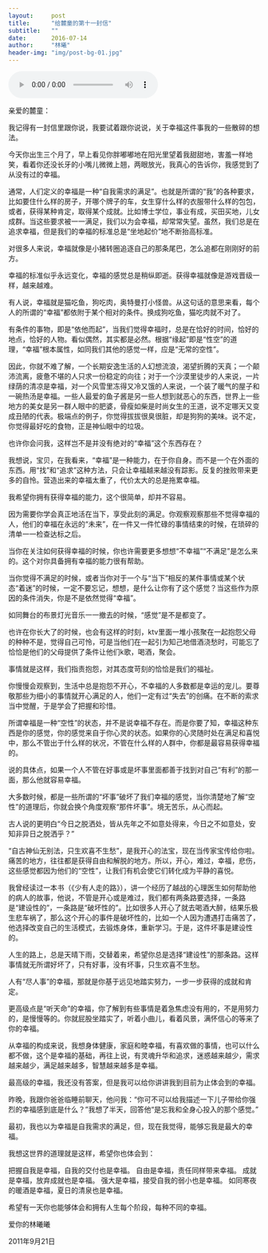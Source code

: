 ```yaml
---
layout:     post
title:      "给麓童的第十一封信"
subtitle:   ""
date:       2016-07-14
author:     "林曦"
header-img: "img/post-bg-01.jpg"
---
```


<audio controls>
  <source src="/mp3/y1.mp3" type="audio/mpeg">
  <embed height="50" width="100" src="horse.mp3">
</audio>

亲爱的麓童：
 
我记得有一封信里跟你说，我要试着跟你说说，关于幸福这件事我的一些散碎的想法。
 
今天你出生三个月了，早上看见你胖嘟嘟地在阳光里望着我甜甜地，害羞一样地笑，看着你还没长牙的小嘴儿微微上翘，两眼放光，我真心的告诉你，我感觉到了从没有过的幸福。
 
通常，人们定义的幸福是一种“自我需求的满足”。也就是所谓的“我”的各种要求，比如要住什么样的房子，开哪个牌子的车，女生穿什么样的衣服带什么样的包包，或者，获得某种肯定，取得某个成就。比如博士学位，事业有成，买田买地，儿女成群。当这些要求被一一满足，我们以为会幸福，却常常失望。虽然，我们总是在追求幸福，但是我们的幸福的标准总是“坐地起价”地不断抬高标准。
 
对很多人来说，幸福就像是小猪转圈追逐自己的那条尾巴，怎么追都在刚刚好的前方。
 
幸福的标准似乎永远变化，幸福的感觉总是稍纵即逝。获得幸福就像是游戏晋级一样，越来越难。
 
有人说，幸福就是猫吃鱼，狗吃肉，奥特曼打小怪兽。从这句话的意思来看，每个人的所谓的“幸福”都依附于某个相对的条件。换成狗吃鱼，猫吃肉就不对了。
 
有条件的事物，即是“依他而起”，当我们觉得幸福时，总是在恰好的时间，恰好的地点，恰好的人物。看似偶然，其实都是必然。根据“缘起”即是“性空”的道理，“幸福”根本属性，如同我们其他的感觉一样，应是“无常的空性”。
 
因此，你就不难了解，一个长期安逸生活的人幻想流浪，渴望折腾的天真；一个颠沛流离，疲惫不堪的人只求一份稳定的向往；对于一个沙漠里徒步的人来说，一片绿荫的清凉是幸福，对一个风雪里冻得又冷又饿的人来说，一个装了暖气的屋子和一碗热汤是幸福。一些人最爱的鱼子酱是另一些人想到就恶心的东西，世界上一些地方的美女是另一群人眼中的肥婆，骨瘦如柴是时尚女生的王道，说不定哪天又变成丑陋的代表。极端点的例子，你觉得拔拔很臭很脏，却是狗狗的美味。说不定，你觉得最好吃的食物，正是神仙眼中的垃圾。
 
也许你会问我，这样岂不是并没有绝对的“幸福”这个东西存在？
 
我想说，宝贝，在我看来，“幸福”是一种能力，在于你自身。而不是一个在外面的东西。用“找”和“追求”这种方法，只会让幸福越来越没有踪影。反复的挫败带来更多的自怜。营造出来的幸福太重了，代价太大的总是拖累幸福。
 
我希望你拥有获得幸福的能力，这个很简单，却并不容易。
 
因为需要你学会真正地活在当下，享受此刻的满足。你观察观察那些不觉得幸福的人，他们的幸福在永远的“未来”，在一件又一件忙碌的事情结束的时候，在琐碎的清单一一检查达标之后。
 
当你在关注如何获得幸福的时候，你也许需要更多想想“不幸福”“不满足”是怎么来的。这个对你具备拥有幸福的能力很有帮助。
 
当你觉得不满足的时候，或者当你对于一个与“当下”相反的某件事情或某个状态“着迷”的时候，一定不要忘记，想想，是什么让你有了这个感觉？当这些作为原因的条件消失，你是不是依然觉得“幸福”。
 
如同舞台的布景灯光音乐一一撤去的时候，“感觉”是不是都变了。
 
也许在你长大了的时候，也会有这样的时刻，ktv里面一堆小孩聚在一起抱怨父母的种种不是，觉得自己可怜，可是当他们在一起引为知己地借酒浇愁时，可能忘了恰恰是他们的父母提供了条件让他们k歌，喝酒，聚会。
 
事情就是这样，我们指责抱怨，对其态度苛刻的恰恰是我们的福祉。
 
你慢慢会观察到，生活中总是抱怨不开心，不幸福的人多数都是幸运的宠儿。要尊敬那些为细小的事情就开心满足的人，他们一定有过“失去”的创痛。在不断的索求当中觉醒，于是学会了把握和珍惜。
 
所谓幸福是一种“空性”的状态，并不是说幸福不存在。而是你要了知，幸福这种东西是你的感觉，你的感觉来自于你心灵的状态。如果你的心灵随时处在满足和喜悦中，那么不管出于什么样的状况，不管在什么样的人群中，你都是最容易获得幸福的。
 
说的具体点，如果一个人不管在好事或是坏事里面都善于找到对自己“有利”的那一面，那么他就容易幸福。
 
大多数时候，都是一些所谓的“坏事”破坏了我们幸福的感觉，当你清楚地了解“空性”的道理后，你就会换个角度观察“那件坏事”。境无苦乐，从心而起。
 
古人说的更明白“今日之脱洒处，皆从先年之不如意处得来，今日之不如意处，安知非异日之脱洒乎？”
 
“自古神仙无别法，只生欢喜不生愁”，是我开心的法宝，现在当传家宝传给你啦。痛苦的地方，往往都是获得自由和解脱的地方。所以，开心，难过，幸福，悲伤，这些感觉都因为他们的“空性”，让我们有机会使它们转化成为平静的喜悦。
 
我曾经读过一本书（《少有人走的路》），讲一个经历了越战的心理医生如何帮助他的病人的故事，他说，不管是开心或是难过，我们都有两条路要选择，一条路是“建设性的”，一条路是“破坏性的”。比如很多人开心了就去喝酒大醉，结果乐极生悲车祸了，那么这个开心的事件是破坏性的，比如一个人因为遭遇打击痛苦了，他选择改变自己的生活模式，去锻炼身体，重新学习。于是，这件坏事是建设性的。
 
人生的路上，总是天晴下雨，交替着来，希望你总是选择“建设性”的那条路。这样事情就无所谓好坏了，只有好事，没有坏事，只生欢喜不生愁。
 
人有“尽人事”的幸福，那就是你基于远见地踏实努力，一步一步获得的成就和肯定。
 
更高级点是“听天命”的幸福，你了解到有些事情是着急焦虑没有用的，不是用努力的，是慢慢等的。你就屁股坐踏实了，听着小曲儿，看着风景，满怀信心的等来了你的幸福。
 
从幸福的构成来说，我想身体健康，家庭和睦幸福，有喜欢做的事情，也可以什么都不做，这个是幸福的基础，再往上说，有灵魂升华和追求，迷惑越来越少，需求越来越少，满足越来越多，智慧越来越多是幸福。
 
最高级的幸福，我还没有答案，但是我可以给你讲讲我到目前为止体会到的幸福。
 
昨晚，我跟你爸爸临睡前聊天，他问我：“你可不可以给我描述一下儿子带给你强烈的幸福感到底是什么？”我想了半天，回答他“是忘我和全身心投入的那个感觉。”
   
最初，我也以为幸福是自我需求的满足，但，现在我觉得，能够忘我是最大的幸福。
 
我想这世界的道理就是这样，希望你也体会到：
 
把握自我是幸福，自我的交付也是幸福。
自由是幸福，责任同样带来幸福。
成就是幸福，放弃成就也是幸福。
强大是幸福，接受自我的弱小也是幸福。
如同寒夜的暖酒是幸福，夏日的清泉也是幸福。
 
希望有一天你也能够体会和拥有人生每个阶段，每种不同的幸福。
 
爱你的林曦曦
 
2011年9月21日
